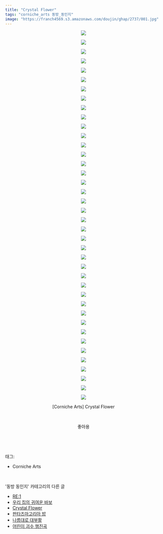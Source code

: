```yaml
---
title: "Crystal Flower"
tags: "corniche_arts 동방_동인지"
image: "https://franch4569.s3.amazonaws.com/doujin/ghap/2737/001.jpg"
---
```

<div class="article">
<p style="text-align: center; clear: none; float: none;"><img src="{{ site.imgserver2 }}/ghap/2737/001.jpg"/></p>
<p style="text-align: center; clear: none; float: none;"><img src="{{ site.imgserver2 }}/ghap/2737/002.jpg"/></p>
<p style="text-align: center; clear: none; float: none;"><img src="{{ site.imgserver2 }}/ghap/2737/003.jpg"/></p>
<p style="text-align: center; clear: none; float: none;"><img src="{{ site.imgserver2 }}/ghap/2737/004.jpg"/></p>
<p style="text-align: center; clear: none; float: none;"><img src="{{ site.imgserver2 }}/ghap/2737/005.jpg"/></p>
<p style="text-align: center; clear: none; float: none;"><img src="{{ site.imgserver2 }}/ghap/2737/006.jpg"/></p>
<p style="text-align: center; clear: none; float: none;"><img src="{{ site.imgserver2 }}/ghap/2737/007.jpg"/></p>
<p style="text-align: center; clear: none; float: none;"><img src="{{ site.imgserver2 }}/ghap/2737/008.jpg"/></p>
<p style="text-align: center; clear: none; float: none;"><img src="{{ site.imgserver2 }}/ghap/2737/009.jpg"/></p>
<p style="text-align: center; clear: none; float: none;"><img src="{{ site.imgserver2 }}/ghap/2737/010.jpg"/></p>
<p style="text-align: center; clear: none; float: none;"><img src="{{ site.imgserver2 }}/ghap/2737/011.jpg"/></p>
<p style="text-align: center; clear: none; float: none;"><img src="{{ site.imgserver2 }}/ghap/2737/012.jpg"/></p>
<p style="text-align: center; clear: none; float: none;"><img src="{{ site.imgserver2 }}/ghap/2737/013.jpg"/></p>
<p style="text-align: center; clear: none; float: none;"><img src="{{ site.imgserver2 }}/ghap/2737/014.jpg"/></p>
<p style="text-align: center; clear: none; float: none;"><img src="{{ site.imgserver2 }}/ghap/2737/015.jpg"/></p>
<p style="text-align: center; clear: none; float: none;"><img src="{{ site.imgserver2 }}/ghap/2737/016.jpg"/></p>
<p style="text-align: center; clear: none; float: none;"><img src="{{ site.imgserver2 }}/ghap/2737/017.jpg"/></p>
<p style="text-align: center; clear: none; float: none;"><img src="{{ site.imgserver2 }}/ghap/2737/018.jpg"/></p>
<p style="text-align: center; clear: none; float: none;"><img src="{{ site.imgserver2 }}/ghap/2737/019.jpg"/></p>
<p style="text-align: center; clear: none; float: none;"><img src="{{ site.imgserver2 }}/ghap/2737/020.jpg"/></p>
<p style="text-align: center; clear: none; float: none;"><img src="{{ site.imgserver2 }}/ghap/2737/021.jpg"/></p>
<p style="text-align: center; clear: none; float: none;"><img src="{{ site.imgserver2 }}/ghap/2737/022.jpg"/></p>
<p style="text-align: center; clear: none; float: none;"><img src="{{ site.imgserver2 }}/ghap/2737/023.jpg"/></p>
<p style="text-align: center; clear: none; float: none;"><img src="{{ site.imgserver2 }}/ghap/2737/024.jpg"/></p>
<p style="text-align: center; clear: none; float: none;"><img src="{{ site.imgserver2 }}/ghap/2737/025.jpg"/></p>
<p style="text-align: center; clear: none; float: none;"><img src="{{ site.imgserver2 }}/ghap/2737/026.jpg"/></p>
<p style="text-align: center; clear: none; float: none;"><img src="{{ site.imgserver2 }}/ghap/2737/027.jpg"/></p>
<p style="text-align: center; clear: none; float: none;"><img src="{{ site.imgserver2 }}/ghap/2737/028.jpg"/></p>
<p style="text-align: center; clear: none; float: none;"><img src="{{ site.imgserver2 }}/ghap/2737/029.jpg"/></p>
<p style="text-align: center; clear: none; float: none;"><img src="{{ site.imgserver2 }}/ghap/2737/030.jpg"/></p>
<p style="text-align: center; clear: none; float: none;"><img src="{{ site.imgserver2 }}/ghap/2737/031.jpg"/></p>
<p style="text-align: center; clear: none; float: none;"><img src="{{ site.imgserver2 }}/ghap/2737/032.jpg"/></p>
<p style="text-align: center; clear: none; float: none;"><img src="{{ site.imgserver2 }}/ghap/2737/033.jpg"/></p>
<p style="text-align: center; clear: none; float: none;"><img src="{{ site.imgserver2 }}/ghap/2737/034.jpg"/></p>
<p style="text-align: center; clear: none; float: none;"><img src="{{ site.imgserver2 }}/ghap/2737/035.jpg"/></p>
<p style="text-align: center; clear: none; float: none;"><img src="{{ site.imgserver2 }}/ghap/2737/036.jpg"/></p>
<p style="text-align: center; clear: none; float: none;"><img src="{{ site.imgserver2 }}/ghap/2737/037.jpg"/></p>
<p style="text-align: center; clear: none; float: none;"><img src="{{ site.imgserver2 }}/ghap/2737/038.jpg"/></p>
<p style="text-align: center; clear: none; float: none;"><img src="{{ site.imgserver2 }}/ghap/2737/039.jpg"/></p>
<p style="text-align: center; clear: none; float: none;"><img src="{{ site.imgserver2 }}/ghap/2737/040.jpg"/></p>
<p style="text-align: center; clear: none; float: none;">[Corniche Arts] Crystal Flower</p>
<p style="text-align: center; clear: none; float: none;"><br/></p>
<p style="text-align: center; clear: none; float: none;">좋아용</p>
<p><br/></p>
</div><br/>
<div class="tagTrail">
<p>태그: </p>
<ul>
<li>Corniche Arts</li>
</ul>
</div><br/>
<div class="another">
<p>'동방 동인지' 카테고리의 다른 글</p>
<ul>
<li><a href="/ghap_2739">RE:1</a></li>
<li><a href="/ghap_2738">우리 집의 귀여운 바보</a></li>
<li><a href="/ghap_2737">Crystal Flower</a></li>
<li><a href="/ghap_2736">판타즈마고리아 밥</a></li>
<li><a href="/ghap_2735">나름대로 대부활</a></li>
<li><a href="/ghap_2734">어린이 괴수 행진곡</a></li>
</ul>
</div><br/>
<div class="cb_module cb_fluid">
<div class="cb_wrt cb_profile">
</div><!-- commentList close -->
</div><br/>
